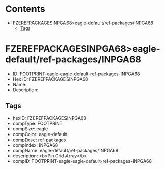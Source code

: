 



Contents
========

* [FZEREFPACKAGESINPGA68>eagle-default/ref-packages/INPGA68](#fzerefpackagesinpga68eagle-defaultref-packagesinpga68)
	* [Tags](#tags)

# FZEREFPACKAGESINPGA68>eagle-default/ref-packages/INPGA68

- ID: FOOTPRINT-eagle-eagle-default-ref-packages-INPGA68
- Hex ID: FZEREFPACKAGESINPGA68
- Name: 
- Description: 

## Tags

- hexID: FZEREFPACKAGESINPGA68
- oompType: FOOTPRINT
- oompSize: eagle
- oompColor: eagle-default
- oompDesc: ref-packages
- oompIndex: INPGA68
- oompName: eagle-default/ref-packages/INPGA68
- description: &lt;b&gt;Pin Grid Array&lt;/b&gt;
- oompID: FOOTPRINT-eagle-eagle-default-ref-packages-INPGA68
